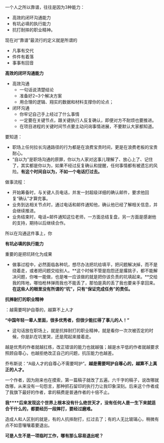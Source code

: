 一个人之所以靠谱，往往是因为3种能力： 


- 高效的闭环沟通能力
- 有坑必填的执行能力
- 抗打耐摔的职业精神。


现在对“靠谱”最流行的定义就是所谓的

- 凡事有交代
- 件件有着落
- 事事有回音

**高效的闭环沟通能力**


- 高效沟通
  - 一句话说清楚结论
  - 准备好2~3个解决方案
  - 用合理的逻辑、翔实的数据和材料支撑你的论点；
- 闭环沟通
  - 你牢记自己手上经过了什么事情
  - 一定要在关键节点，跟关键执行人反复确认，即便对方不耐烦也要推进。
  - 在项目进程的关键时间节点要主动问询事情进展，不要默认大家都知道。

要知道：

- 职场上任何拉长沟通路径的行为都是在浪费宝贵时间，更是在浪费老板的宝贵耐心。
- “自以为”是职场沟通的原罪，你以为人家对这事儿理解了、放心上了、记住了，其实都是你以为，如果不经过反复确认和提醒，任何事情都有被遗忘的风险。**有这个时间自以为，不如一个电话打过去。**


做事流程：

- 开始筹备时，与关键人员电话，并发一封超级详细的确认邮件，要求他回复“确认”才算完事。
- 业务到达相关节点时，通过电话和邮件通知他，确认他已经了解相关信息，并会继续推进。
- 业务结束时，电话+邮件通知这位老师，一方面总结复盘，另一方面是感谢他的支持，期待以后继续合作。


所以在沟通这件事上，你

**有坑必填的执行能力**

重要的是把坑转化为成果


- 做事过程中，必然面临各种坑，想尽办法把坑给填平，把问题解决掉，而不是绕着走，或者把问题交给别人。**这个时候不管是抱怨还是撂挑子，都不能解决问题，你唯一能做，也是唯一应该做的就是把你该负责的坑填起来。**交给我的阵地，哪怕枪林弹雨我也不能丢了，那怕是真的丢了我也要亲手拿回来。**在这些人的眼里没有所谓的“坑”，只有“保证完成任务”的责任。**







**抗摔耐打的职业精神**


：越需要呵护自尊的，越算不上人才

**“中国年轻一辈人里面，很多优秀者，但很少能扛得了事儿的人！”**

- 这句话放在职场上，就是抗摔耐打的职业精神，就是看你一次次被否定的时候，你是趴在坑里哭，还是爬起来接着走。


越是优秀的作者就越扛练，改正错误的能力也就越强；越是水平低的作者就越要求照顾自尊心，也越拒绝改正自己的问题，抗压能力也越差。

乔布斯说：“A级人才的自尊心不需要呵护”。**越是需要呵护自尊心的，越算不上真正的人才。**

一个作者，因为刚来也在摸索，第一篇稿子就改了五遍。六千字的稿子，说改哪就改哪，从来没有一句怨言，那种抓石留印的执行力让我印象深刻。后来这个作者成了我旗下最好的作者，拿的稿费是普通作者的十倍不止。

**我****后来发现这个世界上根本没有什么绝世天才，没有任何人是一生下来就适合干什么的，都要经历一段摔打，要经过磨难。**

造成人和人区别的就是，有的人抗摔耐打，扛过去了；有的人无比玻璃心，稍微有点不如意嚷嚷着要退出。

**可是人生不是一项临时工作，哪有那么容易退出呢？**